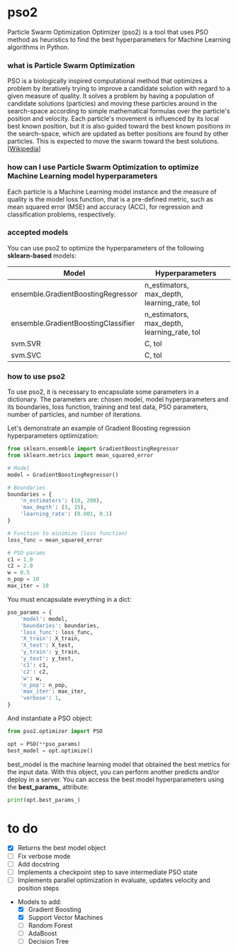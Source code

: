 # pso2

Particle Swarm Optimization Optimizer (pso2) is a tool that uses PSO method as heuristics to find the best hyperparameters for Machine Learning algorithms in Python.

### what is Particle Swarm Optimization

PSO is a biologically inspired computational method that optimizes a problem by iteratively trying to improve a candidate solution with regard to a given measure of quality. It solves a problem by having a population of candidate solutions (particles) and moving these particles around in the search-space according to simple mathematical formulas over the particle's position and velocity. Each particle's movement is influenced by its local best known position, but it is also guided toward the best known positions in the search-space, which are updated as better positions are found by other particles. This is expected to move the swarm toward the best solutions. [[Wikipedia](https://en.wikipedia.org/wiki/Particle_swarm_optimization)]

### how can I use Particle Swarm Optimization to optimize Machine Learning model hyperparameters

Each particle is a Machine Learning model instance and the measure of quality is the model loss function, that is a pre-defined metric, such as mean squared error (MSE) and accuracy (ACC), for regression and classification problems, respectively.

### accepted models

You can use pso2 to optimize the hyperparameters of the following **sklearn-based** models:

| Model | Hyperparameters |
| ------ | ------ |
| ensemble.GradientBoostingRegressor | n_estimators, max_depth, learning_rate, tol |
| ensemble.GradientBoostingClassifier | n_estimators, max_depth, learning_rate, tol |
| svm.SVR | C, tol |
| svm.SVC | C, tol |

### how to use pso2

To use pso2, it is necessary to encapsulate some parameters in a dictionary. The parameters are: chosen model, model hyperparameters and its boundaries, loss function, training and test data, PSO parameters, number of particles, and number of iterations.

Let's demonstrate an example of Gradient Boosting regression hyperparameters optiimization:

```python
from sklearn.ensemble import GradientBoostingRegressor
from sklearn.metrics import mean_squared_error

# Model
model = GradientBoostingRegressor()

# Boundaries
boundaries = {
    'n_estimators': (10, 200),
    'max_depth': (3, 15),
    'learning_rate': (0.001, 0.1)
}

# Function to minimize (loss function)
loss_func = mean_squared_error

# PSO params
c1 = 1.0
c2 = 2.0
w = 0.5
n_pop = 10
max_iter = 10
```

You must encapsulate everything in a dict:

```python
pso_params = {
    'model': model,
    'boundaries': boundaries,
    'loss_func': loss_func,
    'X_train': X_train,
    'X_test': X_test,
    'y_train': y_train,
    'y_test': y_test,
    'c1': c1,
    'c2': c2,
    'w': w,
    'n_pop': n_pop,
    'max_iter': max_iter,
    'verbose': 1,
}
```

And instantiate a PSO object:

```python
from pso2.optimizer import PSO

opt = PSO(**pso_params)
best_model = opt.optimize()
```

best_model is the machine learning model that obtained the best metrics for the input data. With this object, you can perform another predicts and/or deploy in a server.
You can access the best model hyperparameters using the **best_params_** attribute:

```python
print(opt.best_params_)
```

# to do

- [X] Returns the best model object
- [ ] Fix verbose mode
- [ ] Add docstring
- [ ] Implements a checkpoint step to save intermediate PSO state
- [ ] Implements parallel optimization in evaluate, updates velocity and position steps
- Models to add:
    - [X] Gradient Boosting
    - [X] Support Vector Machines
    - [ ] Random Forest
    - [ ] AdaBoost
    - [ ] Decision Tree
